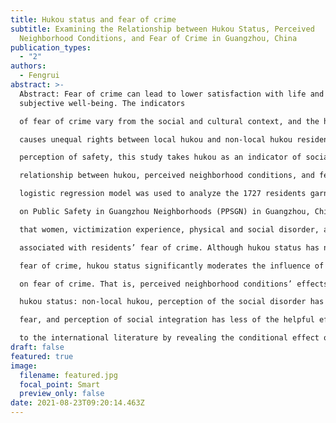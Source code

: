 ```yaml
---
title: Hukou status and fear of crime
subtitle: Examining the Relationship between Hukou Status, Perceived
  Neighborhood Conditions, and Fear of Crime in Guangzhou, China
publication_types:
  - "2"
authors:
  - Fengrui
abstract: >-
  Abstract: Fear of crime can lead to lower satisfaction with life and
  subjective well-being. The indicators

  of fear of crime vary from the social and cultural context, and the hukou (household registration) status

  causes unequal rights between local hukou and non-local hukou residents in China. To improve people’s

  perception of safety, this study takes hukou as an indicator of social vulnerability and examines the

  relationship between hukou, perceived neighborhood conditions, and fear of crime in China. A binary

  logistic regression model was used to analyze the 1727 residents garnered from the 2016 Project

  on Public Safety in Guangzhou Neighborhoods (PPSGN) in Guangzhou, China. The results show

  that women, victimization experience, physical and social disorder, and neighborhood policing are

  associated with residents’ fear of crime. Although hukou status has no statistically significant effect on

  fear of crime, hukou status significantly moderates the influence of perceived neighborhood conditions

  on fear of crime. That is, perceived neighborhood conditions’ effects on fear are conditional on one’s

  hukou status: non-local hukou, perception of the social disorder has more of the detrimental effect on

  fear, and perception of social integration has less of the helpful effect on fear. In sum, this study adds

  to the international literature by revealing the conditional effect of the hukou on fear in a Chinese city.
draft: false
featured: true
image:
  filename: featured.jpg
  focal_point: Smart
  preview_only: false
date: 2021-08-23T09:20:14.463Z
---
```

